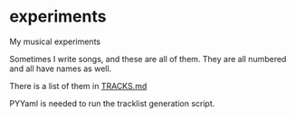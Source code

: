 # experiments

My musical experiments

Sometimes I write songs, and these are all of them. They are all numbered and all have names as well.

There is a list of them in [TRACKS.md](TRACKS.md)

PYYaml is needed to run the tracklist generation script.
